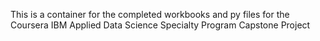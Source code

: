 This is a container for the completed workbooks and py files for the Coursera IBM Applied Data Science Specialty Program Capstone Project
